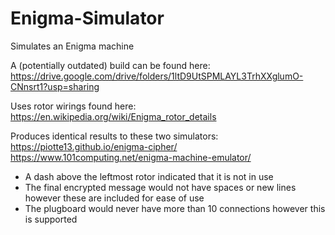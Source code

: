 # Enigma-Simulator
Simulates an Enigma machine

A (potentially outdated) build can be found here: https://drive.google.com/drive/folders/1ltD9UtSPMLAYL3TrhXXglumO-CNnsrt1?usp=sharing

Uses rotor wirings found here: https://en.wikipedia.org/wiki/Enigma_rotor_details

Produces identical results to these two simulators:  
https://piotte13.github.io/enigma-cipher/  
https://www.101computing.net/enigma-machine-emulator/

- A dash above the leftmost rotor indicated that it is not in use
- The final encrypted message would not have spaces or new lines however these are included for ease of use
- The plugboard would never have more than 10 connections however this is supported
